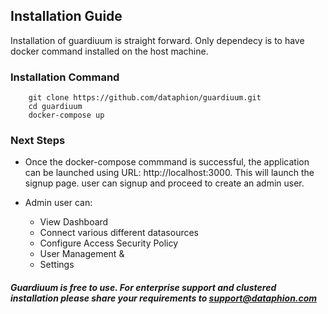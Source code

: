 ## Installation Guide
Installation of guardiuum is straight forward. Only dependecy is to have docker command installed on the host machine.

### Installation Command
```
    git clone https://github.com/dataphion/guardiuum.git
    cd guardiuum
    docker-compose up
```

### Next Steps

- Once the docker-compose commmand is successful, the application can be launched using URL: http://localhost:3000. This will launch the signup page. user can signup and proceed to create an admin user.

- Admin user can:

  - View Dashboard
  - Connect various different datasources
  - Configure Access Security Policy
  - User Management &
  - Settings

##### Guardiuum is free to use. For enterprise support and clustered installation please share your requirements to support@dataphion.com